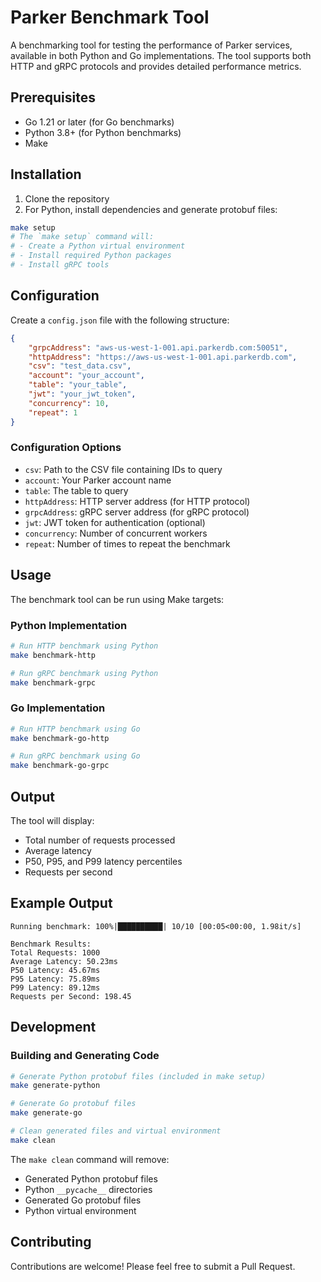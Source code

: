 # Parker Benchmark Tool

A benchmarking tool for testing the performance of Parker services, available in both Python and Go implementations. The tool supports both HTTP and gRPC protocols and provides detailed performance metrics.

## Prerequisites

- Go 1.21 or later (for Go benchmarks)
- Python 3.8+ (for Python benchmarks)
- Make

## Installation

1. Clone the repository
2. For Python, install dependencies and generate protobuf files:
```bash
make setup
# The `make setup` command will:
# - Create a Python virtual environment
# - Install required Python packages
# - Install gRPC tools
```

## Configuration

Create a `config.json` file with the following structure:

```json
{
    "grpcAddress": "aws-us-west-1-001.api.parkerdb.com:50051",
    "httpAddress": "https://aws-us-west-1-001.api.parkerdb.com",
    "csv": "test_data.csv",
    "account": "your_account",
    "table": "your_table",
    "jwt": "your_jwt_token",
    "concurrency": 10,
    "repeat": 1
}
```

### Configuration Options

- `csv`: Path to the CSV file containing IDs to query
- `account`: Your Parker account name
- `table`: The table to query
- `httpAddress`: HTTP server address (for HTTP protocol)
- `grpcAddress`: gRPC server address (for gRPC protocol)
- `jwt`: JWT token for authentication (optional)
- `concurrency`: Number of concurrent workers
- `repeat`: Number of times to repeat the benchmark

## Usage

The benchmark tool can be run using Make targets:

### Python Implementation

```bash
# Run HTTP benchmark using Python
make benchmark-http

# Run gRPC benchmark using Python
make benchmark-grpc
```

### Go Implementation

```bash
# Run HTTP benchmark using Go
make benchmark-go-http

# Run gRPC benchmark using Go
make benchmark-go-grpc
```

## Output

The tool will display:
- Total number of requests processed
- Average latency
- P50, P95, and P99 latency percentiles
- Requests per second

## Example Output

```
Running benchmark: 100%|██████████| 10/10 [00:05<00:00, 1.98it/s]

Benchmark Results:
Total Requests: 1000
Average Latency: 50.23ms
P50 Latency: 45.67ms
P95 Latency: 75.89ms
P99 Latency: 89.12ms
Requests per Second: 198.45
```

## Development

### Building and Generating Code

```bash
# Generate Python protobuf files (included in make setup)
make generate-python

# Generate Go protobuf files
make generate-go

# Clean generated files and virtual environment
make clean
```

The `make clean` command will remove:
- Generated Python protobuf files
- Python `__pycache__` directories
- Generated Go protobuf files
- Python virtual environment

## Contributing

Contributions are welcome! Please feel free to submit a Pull Request.
